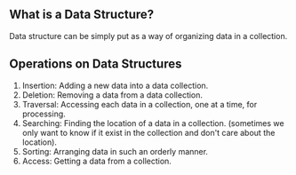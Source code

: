 ## What is a Data Structure?

Data structure can be simply put as a way of organizing data in a collection.

## Operations on Data Structures

1. Insertion: Adding a new data into a data collection.
2. Deletion: Removing a data from a data collection.
3. Traversal: Accessing each data in a collection, one at a time, for processing.
4. Searching: Finding the location of a data in a collection. (sometimes we only want to know if it exist in the collection and don't care about the location).
5. Sorting: Arranging data in such an orderly manner.
6. Access: Getting a data from a collection.